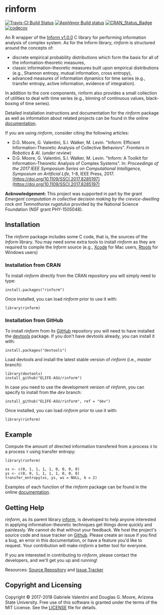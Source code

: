 # rinform #
[![Travis-CI Build Status](https://travis-ci.org/ELIFE-ASU/rinform.svg?branch=master)](https://travis-ci.org/ELIFE-ASU/rinform) [![AppVeyor Build status](https://ci.appveyor.com/api/projects/status/oanb720jqsyf8n8s?svg=true)](https://ci.appveyor.com/project/gvalentini85/rinform) [![CRAN_Status_Badge](https://www.r-pkg.org/badges/version/rinform)](https://cran.r-project.org/package=rinform) [![codecov](https://codecov.io/gh/ELIFE-ASU/rinform/branch/master/graph/badge.svg)](https://codecov.io/gh/ELIFE-ASU/rinform)

An R wrapper of the [Inform v1.0.0](https://elife-asu.github.io/Inform/) C library for performing information analysis of complex system. As for the Inform library, _rinform_ is structured around the concepts of:

* discrete empirical probability distributions which form the basis for
  all of the information-theoretic measures,
* classic information-theoretic measures built upon empirical distributions (e.g.,
  Shannon entropy, mutual information, cross entropy),
* advanced measures of information dynamics for time series (e.g., transfer entropy,
  active information, evidence of integration).
  
In addition to the core components, rinform also provides a small collection of utilities
to deal with time series (e.g., binning of continuous values, black-boxing of time series).

Detailed installation instructions and documentation for the _rinform_ package as well as
information about related projects can be found in the online
[documentation](https://elife-asu.github.io/rinform/).

If you are using _rinform_, consider citing the following articles:

* D.G. Moore, G. Valentini, S.I. Walker, M. Levin. "Inform: Efficient 
Information-Theoretic Analysis of Collective Behaviors". _Frontiers in Robotics & AI_.
(_under review_)
* D.G. Moore, G. Valentini, S.I. Walker, M. Levin. "Inform: A Toolkit for
Information-Theoretic Analysis of Complex Systems". In: _Proceedings of the 
2017 IEEE Symposium Series on Computational Intelligence, Symposium on 
Artificial Life_, 1-8, IEEE Press, 2017. [https://doi.org/10.1109/SSCI.2017.8285197](https://doi.org/10.1109/SSCI.2017.8285197)

__Acknowledgement:__ This project was supported in part by the grant _Emergent computation in
collective decision making by the crevice-dwelling rock ant Temnothorax
rugatulus_ provided by the National Science Foundation (NSF grant PHY-1505048).

## Installation ##

The _rinform_ package includes some C code, that is, the sources of the _Inform_
library. You may need some extra tools to install _rinform_ as they are required
to compile the _Inform_ source (e.g.,
[Xcode](https://developer.apple.com/xcode/) for Mac users,
[Rtools](http://cran.us.r-project.org/bin/windows/Rtools/) for Windows users)

### Installation from CRAN ###

To install _rinform_ directly from the CRAN repository you will simply need to
type:
```{r eval = FALSE}
install.packages("rinform")
```

Once installed, you can load _rinform_ prior to use it with:
```{r eval = FALSE}
library(rinform)
```

### Installation from GitHub ###

To install _rinform_ from its [GitHub](https://github.com/ELIFE-ASU/rinform) repository
you will need to have installed the [devtools](https://github.com/r-lib/devtools) package.
If you don't have devtools already, you can install it with:
```{r eval = FALSE}
install.packages("devtools")
```

Load devtools and install the latest stable version of _rinform_ (i.e., _master_ branch):
```{r eval = FALSE}
library(devtools)
install_github("ELIFE-ASU/rinform")
```

In case you need to use the development version of _rinform_, you can specify to install
from the _dev_ branch:
```{r eval = FALSE}
install_github("ELIFE-ASU/rinform", ref = "dev")
```

Once installed, you can load _rinform_ prior to use it with:
```{r eval = FALSE}
library(rinform)
```

## Example ##

Compute the amount of directed information transfered from a process `X` to a process
`Y` using transfer entropy:
```{r}
library(rinform)

xs <- c(0, 1, 1, 1, 1, 0, 0, 0, 0)
ys <- c(0, 0, 1, 1, 1, 1, 0, 0, 0)
transfer_entropy(xs, ys, ws = NULL, k = 2)
```

Examples of each function of the _rinform_ package can be found in the online
[documentation](https://elife-asu.github.io/rinform/).


## Getting Help ##

*rinform*, as its parent library [inform](https://github.com/elife-asu/inform),
is developed to help anyone
interested in applying information-theoretic techniques get things done
quickly and painlessly. We cannot do that without your feedback. We host the
project's source code and issue tracker on [Github](https://github.com/elife-asu/rinform).
Please create an issue if you find a bug, an error in this documentation,
or have a feature you'd like to request. Your contribution will make
*rinform* a better tool for everyone.

If you are interested in contributing to *rinform*, please contact the developers,
and we'll get you up and running!

Resources: [Source Repository](https://github.com/elife-asu/rinform) and [Issue Tracker](https://github.com/elife-asu/rinform/issues)


## Copyright and Licensing ##

Copyright © 2017-2018 Gabriele Valentini and Douglas G. Moore, Arizona State University.
Free use of this software is granted under the terms of the MIT License. See the
[LICENSE](https://github.com/elife-asu/rinform/blob/master/LICENSE) file for details.


